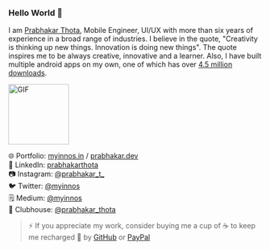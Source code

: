 ### Hello World 👋

I am [Prabhakar Thota](https://www.myinnos.in/ "MyInnos"), Mobile Engineer, UI/UX with more than six years of experience in a broad range of industries. I believe in the quote, "Creativity is thinking up new things. Innovation is doing new things". The quote inspires me to be always creative, innovative and a learner. Also, I have built multiple android apps on my own, one of which has over [4.5 million downloads](https://play.google.com/store/apps/dev?id=7130452962130649213 "4.5 million").

<img alt="GIF" height= 120 src="https://i.postimg.cc/v82qzLf7/dev-designer.gif" />

🌐 Portfolio: [myinnos.in](https://www.myinnos.in "Prabhakar Thota") / [prabhakar.dev](http://www.prabhakar.dev "Prabhakar Thota")     
💼 LinkedIn: [prabhakarthota](https://www.linkedin.com/in/prabhakarthota "Prabhakar Thota on LinkedIn")   
📷 Instagram: [@prabhakar_t_](https://www.instagram.com/prabhakar_t_/ "Prabhakar Thota on Instagram")   
🐦 Twitter: [@myinnos](https://twitter.com/MyInnos "Prabhakar Thota on Twitter")  
🗒️ Medium: [@myinnos](https://myinnos.medium.com/ "Prabhakar Thota on Medium")   
👋 Clubhouse: [@prabhakar_thota](https://clubhouse.com/@prabhakar_thota "Prabhakar Thota on ClubHouse")   

>⚡ If you appreciate my work, consider buying me a cup of :coffee: to keep me recharged :metal: by [GitHub](https://github.com/sponsors/myinnos) or [PayPal](https://www.paypal.me/fansfolio)




<!--- [![ReadMe Card](https://github-readme-stats.vercel.app/api/pin/?username=myinnos&repo=AppFontChanger)](https://github.com/myinnos/AppFontChanger) [![ReadMe Card](https://github-readme-stats.vercel.app/api/pin/?username=myinnos&repo=AppIconNameChanger)](https://github.com/myinnos/AppIconNameChanger) -->

